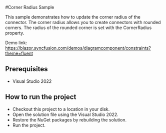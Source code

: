 #Corner Radius Sample

This sample demonstrates how to update the corner radius of the connector. The corner radius allows you to create connectors with rounded corners. The radius of the rounded corner is set with the CornerRadius property.


Demo link:
https://blazor.syncfusion.com/demos/diagramcomponent/constraints?theme=fluent

## Prerequisites

* Visual Studio 2022

## How to run the project

* Checkout this project to a location in your disk.
* Open the solution file using the Visual Studio 2022.
* Restore the NuGet packages by rebuilding the solution.
* Run the project.
